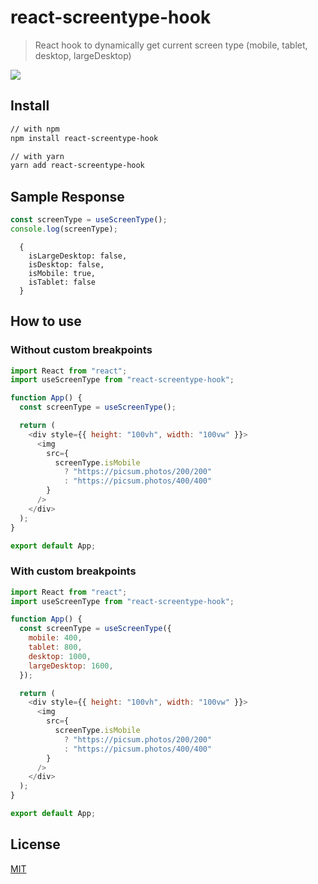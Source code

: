 # react-screentype-hook

> React hook to dynamically get current screen type (mobile, tablet, desktop, largeDesktop)

![](react-screentype-hook.svg)

## Install

```sh
// with npm
npm install react-screentype-hook

// with yarn
yarn add react-screentype-hook
```

## Sample Response

```javascript
const screenType = useScreenType();
console.log(screenType);
```

```
  {
    isLargeDesktop: false,
    isDesktop: false,
    isMobile: true,
    isTablet: false
  }
```

## How to use

### Without custom breakpoints

```javascript
import React from "react";
import useScreenType from "react-screentype-hook";

function App() {
  const screenType = useScreenType();

  return (
    <div style={{ height: "100vh", width: "100vw" }}>
      <img
        src={
          screenType.isMobile
            ? "https://picsum.photos/200/200"
            : "https://picsum.photos/400/400"
        }
      />
    </div>
  );
}

export default App;
```

### With custom breakpoints

```javascript
import React from "react";
import useScreenType from "react-screentype-hook";

function App() {
  const screenType = useScreenType({
    mobile: 400,
    tablet: 800,
    desktop: 1000,
    largeDesktop: 1600,
  });

  return (
    <div style={{ height: "100vh", width: "100vw" }}>
      <img
        src={
          screenType.isMobile
            ? "https://picsum.photos/200/200"
            : "https://picsum.photos/400/400"
        }
      />
    </div>
  );
}

export default App;
```

## License

[MIT](LICENSE)
